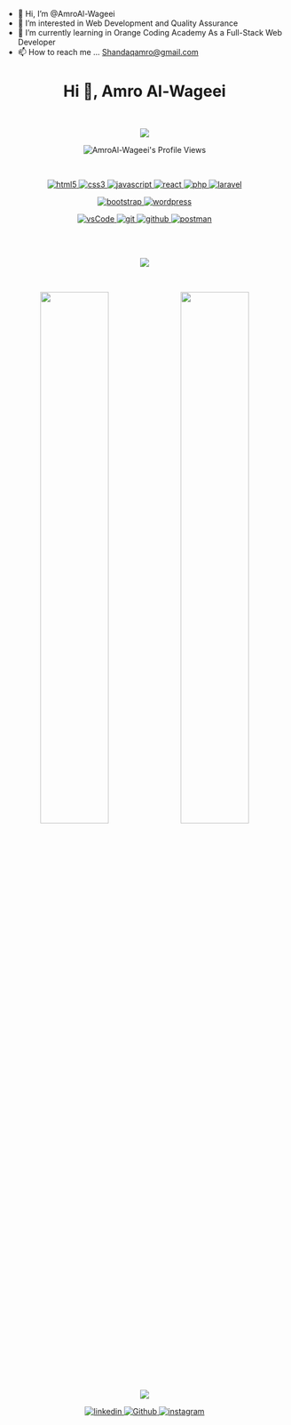 - 👋 Hi, I’m @AmroAl-Wageei
- 👀 I’m interested in Web Development and Quality Assurance 
- 🌱 I’m currently learning in Orange Coding Academy As a Full-Stack Web Developer
- 📫 How to reach me ... Shandaqamro@gmail.com

<!---
AmroAl-Wageei/AmroAl-Wageei is a ✨ special ✨ repository because its `README.md` (this file) appears on your GitHub profile.
You can click the Preview link to take a look at your changes.
--->


<h1 align="center">Hi 👋, Amro Al-Wageei </h1>

<br/>
<p align="center">
	<a href="https://github.com/Bouaskaoun">
		<img src="https://readme-typing-svg.herokuapp.com?lines=internship+in+Orange+Coding+Academy;Front+End+Web+Developer;&center=true&width=380&height=45">
</a>
</p>

<div align="center">

![AmroAl-Wageei's Profile Views](https://komarev.com/ghpvc/?username=AmroAl-Wageei&label=PROFILE+VIEWS&style=for-the-badge&color=brightgreen)

</div> 



<br/>

<p align="center">
	
 <a href="https://www.w3.org/html/" target="_blank"> 
    <img src="https://img.shields.io/badge/html-E34F26.svg?style=for-the-badge&logo=html5&logoColor=white"
      alt="html5"/> 
  </a>
	
 <a href="https://www.w3schools.com/css/" target="_blank">
    <img src="https://img.shields.io/badge/css-1572B6.svg?style=for-the-badge&logo=css3&logoColor=white"
      alt="css3"/>
  </a>
	
 <a href="https://developer.mozilla.org/en-US/docs/Web/JavaScript" target="_blank"> 
    <img src="https://img.shields.io/badge/Javascript-F7DF1E.svg?style=for-the-badge&logo=javascript&logoColor=black"
      alt="javascript"/> 
  </a>	
	
 <a href="https://reactjs.org/" target="_blank"> 
    <img src="https://img.shields.io/badge/reactjs-61DAFB.svg?style=for-the-badge&logo=react&logoColor=black"
      alt="react"/> 
  </a>
	
 <a href="https://redux.js.org" target="_blank"> 
    <img src="https://img.shields.io/badge/php-764ABC.svg?style=for-the-badge&logo=php&logoColor=white" alt="php"/> 
  </a> 
	
 <a href="https://laravel.com/" target="_blank">
    <img src="https://img.shields.io/badge/laravel-0769AD.svg?style=for-the-badge&logo=laravel&logoColor=white" alt="laravel"/> 
  </a>
	
</p>

<p align="center">
	
<a href="https://getbootstrap.com" target="_blank">
    <img src="https://img.shields.io/badge/bootstrap-7952B3.svg?style=for-the-badge&logo=bootstrap&logoColor=white"
      alt="bootstrap"/>
  </a>
	
<a href="https://wordpress.com/" target="_blank">
    <img src="https://img.shields.io/badge/wordpress%20-%2338B2AC.svg?style=for-the-badge&logo=wordpress&logoColor=white"
      alt="wordpress"/>
  </a>
  
  </p>
  
  <p align="center">
  <a href="https://code.visualstudio.com/" target="_blank">
    <img src="https://img.shields.io/badge/vscode-007ACC.svg?style=for-the-badge&logo=visualstudiocode&logoColor=white" alt="vsCode"/> 
  </a>
   <a href="https://git-scm.com/" target="_blank">
    <img src="https://img.shields.io/badge/git-F05032.svg?style=for-the-badge&logo=git&logoColor=white"
      alt="git"/>
  </a>
  <a href="https://github.com" target="_blank">
    <img src="https://img.shields.io/badge/github-181717.svg?style=for-the-badge&logo=github&logoColor=white" alt="github" />
  </a>
  <a href="https://postman.com" target="_blank"> 
    <img src="https://img.shields.io/badge/postman-FF6C37.svg?style=for-the-badge&logo=postman&logoColor=white" alt="postman"/>
  </a>

	
</p>

<br/>
<br/>

<p align="center">
	<a href="https://github.com/Bouaskaoun">
	<img src="https://readme-typing-svg.herokuapp.com?lines=My+Statistics;My+Statistics;&center=true&width=380&height=45">
</a>
</p>
<br/>

<p align="center">
  <img width="49.5%" src="https://github-readme-stats.vercel.app/api?username=AmroAl-Wageei&show_icons=true&count_private=true&theme=react"/>
  <img width="49.5%" src="https://github-readme-streak-stats.herokuapp.com/?user=AmroAl-Wageei&theme=react"/>
  
 </p>
 <br>
  
	
	


<p align="center">
	<a href="https://github.com/Bouaskaoun">
		<img src="https://readme-typing-svg.herokuapp.com?lines=Connect+with+me;Connect+with+me;&center=true&width=380&height=45">
</a>
</p>
<p align="center">
<a href="https://www.linkedin.com/in/amro-al-wageei-69a597160/" target="_blank">
<img src=https://img.shields.io/badge/linkedin-%2300acee.svg?color=405DE6&style=for-the-badge&logo=linkedin&logoColor=white alt=linkedin style="margin-bottom: 5px;" />
</a>
  <a href="https://github.com/AmroAl-Wageei" target="_blank">
<img src="https://img.shields.io/badge/GitHub-%2312100E.svg?color=494949&style=for-the-badge&logo=Github&logoColor=white" alt="Github" style="margin-bottom: 5px;"/>
</a>

<a href="https://instagram.com/shandaqamro7" target="_blank">
<img src=https://img.shields.io/badge/instagram-%ff5851db.svg?color=C13584&style=for-the-badge&logo=instagram&logoColor=white alt=instagram style="margin-bottom: 5px;" />
</a>
</p>
